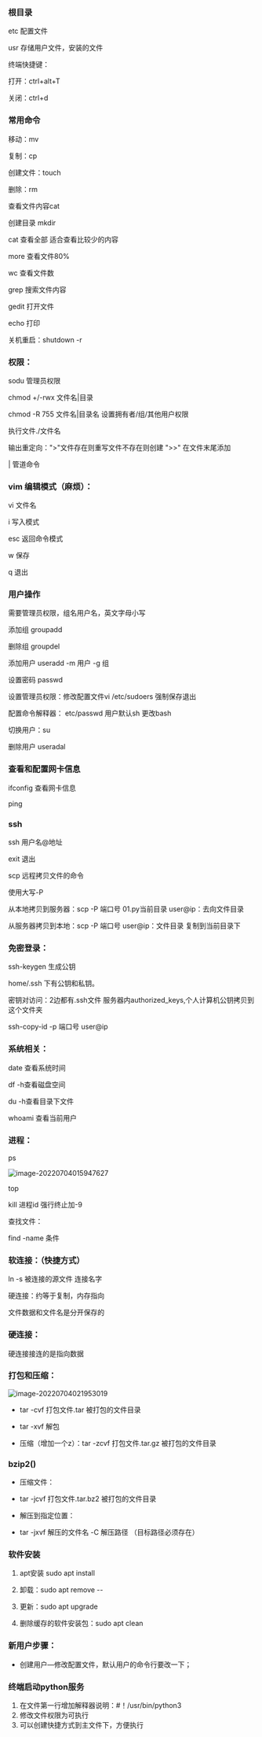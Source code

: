 ### 根目录

etc 配置文件

usr 存储用户文件，安装的文件

终端快捷键：

打开：ctrl+alt+T

关闭：ctrl+d

### 常用命令

移动：mv

复制：cp

创建文件：touch

删除：rm

查看文件内容cat

创建目录 mkdir

cat 查看全部    适合查看比较少的内容

more  查看文件80%

wc 查看文件数

grep 搜索文件内容

gedit 打开文件

echo 打印

关机重启：shutdown  -r

### 权限：

sodu  管理员权限

chmod  +/-rwx  文件名|目录

chmod -R 755 文件名|目录名 设置拥有者/组/其他用户权限

执行文件./文件名

输出重定向：">"文件存在则重写文件不存在则创建     ">>" 在文件末尾添加

| 管道命令

### vim 编辑模式（麻烦）：

vi  文件名 

i 写入模式 

esc 返回命令模式

w 保存

q 退出

### 用户操作

需要管理员权限，组名用户名，英文字母小写

添加组 groupadd

删除组 groupdel

添加用户 useradd  -m 用户 -g 组

设置密码 passwd 

设置管理员权限：修改配置文件vi  /etc/sudoers   强制保存退出

配置命令解释器： etc/passwd    用户默认sh 更改bash

切换用户：su

删除用户 useradal





### 查看和配置网卡信息

ifconfig    查看网卡信息

ping   

### ssh

ssh 用户名@地址

exit 退出

scp 远程拷贝文件的命令

使用大写-P

从本地拷贝到服务器：scp -P 端口号 01.py当前目录  user@ip：去向文件目录

从服务器拷贝到本地：scp -P 端口号  user@ip：文件目录  复制到当前目录下



### 免密登录：

ssh-keygen 生成公钥

home/.ssh  下有公钥和私钥。

密钥对访问：2边都有.ssh文件  服务器内authorized_keys,个人计算机公钥拷贝到这个文件夹

ssh-copy-id -p 端口号  user@ip



### 系统相关：

date 查看系统时间

df -h查看磁盘空间  

du -h查看目录下文件

whoami 查看当前用户

### 进程：

ps 

![image-20220704015947627](C:\Users\43549\AppData\Roaming\Typora\typora-user-images\image-20220704015947627.png)

top

kill 进程id    强行终止加-9

查找文件：

find -name 条件

### 软连接：（快捷方式）

ln -s 被连接的源文件 连接名字

硬连接：约等于复制，内存指向

文件数据和文件名是分开保存的

### 硬连接：

硬连接接连的是指向数据

### 打包和压缩：

![image-20220704021953019](C:\Users\43549\AppData\Roaming\Typora\typora-user-images\image-20220704021953019.png)



- tar -cvf  打包文件.tar  被打包的文件目录

- tar -xvf  解包

- 压缩（增加一个z）：tar -zcvf  打包文件.tar.gz 被打包的文件目录


### bzip2()

- 压缩文件：

- tar -jcvf 打包文件.tar.bz2  被打包的文件目录

- 解压到指定位置：

- tar -jxvf  解压的文件名 -C 解压路径 （目标路径必须存在）

### 软件安装

1. apt安装  sudo apt install

2. 卸载：sudo apt remove --

3. 更新：sudo apt upgrade

4. 删除缓存的软件安装包：sudo apt clean

### 新用户步骤：

- 创建用户—修改配置文件，默认用户的命令行要改一下；

### 终端启动python服务

1. 在文件第一行增加解释器说明：#！/usr/bin/python3
2. 修改文件权限为可执行
3. 可以创建快捷方式到主文件下，方便执行
